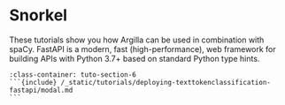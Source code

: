 #  Snorkel

These tutorials show you how Argilla can be used in combination with spaCy.
FastAPI is a modern, fast (high-performance), web framework for building APIs with Python 3.7+ based on standard Python type hints.

````{grid} 1 1 2 2
:class-container: tuto-section-6
```{include} /_static/tutorials/deploying-texttokenclassification-fastapi/modal.md
```
````

<!-- ```{toctree}
:maxdepth: 1
:hidden:

deploying-texttokenclassification-fastapi.ipynb
``` -->
